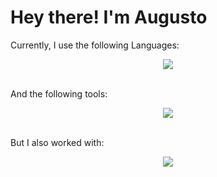# Hey there! I'm Augusto

Currently, I use the following Languages:
<p align="center">
  <a href="https://skillicons.dev">
    <img src="https://skillicons.dev/icons?i=python,react,js,nodejs,c&theme=light" />
  </a>
</p>
<br>
And the following tools:
<p align="center">
  <a href="https://skillicons.dev">
    <img src="https://skillicons.dev/icons?i=git,github,figma,mongodb,vscode,windows&theme=light" />
  </a>
</p>
<br>
But I also worked with:
<p align="center">
  <a href="https://skillicons.dev">
    <img src="https://skillicons.dev/icons?i=html,css,r,latex,md,linux,arch,ubuntu,clion,pycharm,webstorm,sublime&theme=light" />
  </a>
</p>
